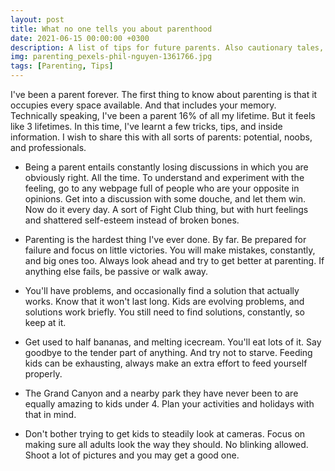 ```yaml
---
layout: post
title: What no one tells you about parenthood
date: 2021-06-15 00:00:00 +0300
description: A list of tips for future parents. Also cautionary tales, and realistic views of parenthood.
img: parenting_pexels-phil-nguyen-1361766.jpg 
tags: [Parenting, Tips]
---
```


I've been a parent forever. The first thing to know about parenting is that it occupies every space available. And that includes your memory. Technically speaking, I've been a parent 16% of all my lifetime. But it feels like 3 lifetimes. In this time, I've learnt a few tricks, tips, and inside information. I wish to share this with all sorts of parents: potential, noobs, and professionals.

* Being a parent entails constantly losing discussions in which you are obviously right. All the time. To understand and experiment with the feeling, go to any webpage full of people who are your opposite in opinions. Get into a discussion with some douche, and let them win. Now do it every day. A sort of Fight Club thing, but with hurt feelings and shattered self-esteem instead of broken bones.

* Parenting is the hardest thing I've ever done. By far. Be prepared for failure and focus on little victories. You will make mistakes, constantly, and big ones too. Always look ahead and try to get better at parenting. If anything else fails, be passive or walk away.

* You'll have problems, and occasionally find a solution that actually works. Know that it won't last long. Kids are evolving problems, and solutions work briefly. You still need to find solutions, constantly, so keep at it.

* Get used to half bananas, and melting icecream. You'll eat lots of it. Say goodbye to the tender part of anything. And try not to starve. Feeding kids can be exhausting, always make an extra effort to feed yourself properly.

* The Grand Canyon and a nearby park they have never been to are equally amazing to kids under 4. Plan your activities and holidays with that in mind.

* Don't bother trying to get kids to steadily look at cameras. Focus on making sure all adults look the way they should. No blinking allowed. Shoot a lot of pictures and you may get a good one.

